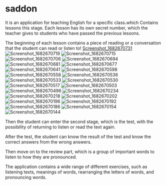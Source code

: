 # saddon

It is an application for teaching English for a specific class،which 
Contains lessons this stage.
Each lesson has its own secret number, which the teacher gives to students who have passed the previous lessons.

The beginning of each lesson contains a piece of reading or a conversation that the student can read or listen to!
[Screenshot_1682670731](https://user-images.githubusercontent.com/49006734/235097743-3b7fb9c9-b1ef-4026-9d56-88a1ba299c87.png)
![Screenshot_1682670719](https://user-images.githubusercontent.com/49006734/235097763-f2a4c32a-362e-4102-a174-7ef442fcd058.png)
![Screenshot_1682670715](https://user-images.githubusercontent.com/49006734/235097772-08a7bcfb-98c2-4962-96b7-e228abb625df.png)
![Screenshot_1682670706](https://user-images.githubusercontent.com/49006734/235097780-3a0445b8-cb92-42a7-ac1c-2e34b4ecd94e.png)
![Screenshot_1682670694](https://user-images.githubusercontent.com/49006734/235097787-0ca90a4d-aec7-4f3d-91e6-cfb37ea5ddb9.png)
![Screenshot_1682670681](https://user-images.githubusercontent.com/49006734/235097795-85903646-0f9c-4507-acfa-f0d45148361a.png)
![Screenshot_1682670677](https://user-images.githubusercontent.com/49006734/235097796-16934287-be41-4869-b08b-04029cc7f3c7.png)
![Screenshot_1682670641](https://user-images.githubusercontent.com/49006734/235097799-eada93ea-31dd-4264-b5ca-bdfe48d99263.png)
![Screenshot_1682670598](https://user-images.githubusercontent.com/49006734/235097801-93db7ac5-2ed0-4a45-bf77-898ae598b65d.png)
![Screenshot_1682670558](https://user-images.githubusercontent.com/49006734/235097808-10a8035d-3fe1-4f1b-91d0-fe6cc19283a1.png)
![Screenshot_1682670536](https://user-images.githubusercontent.com/49006734/235097818-37ade117-af6b-4b90-bd50-cefd6781a3a4.png)
![Screenshot_1682670533](https://user-images.githubusercontent.com/49006734/235097833-6e13b103-5e1a-42f3-8897-b4089c360c56.png)
![Screenshot_1682670530](https://user-images.githubusercontent.com/49006734/235097841-c48f5c35-5ae3-4773-8d32-52afc0b4fd4a.png)
![Screenshot_1682670517](https://user-images.githubusercontent.com/49006734/235097851-d627c77e-3b70-4626-b20a-4c8c51a1b86a.png)
![Screenshot_1682670503](https://user-images.githubusercontent.com/49006734/235097854-ed3a8204-0ad6-4988-bf74-d5c5930d7fae.png)
![Screenshot_1682670496](https://user-images.githubusercontent.com/49006734/235097863-fafc14b1-335e-4efc-a1d5-5d616993117b.png)
![Screenshot_1682670234](https://user-images.githubusercontent.com/49006734/235097867-2293b0bc-c609-4c36-b9c9-a4ac0ee67ac5.png)
![Screenshot_1682670218](https://user-images.githubusercontent.com/49006734/235097890-3c43ed7e-7123-49ab-9deb-15481fbca2c7.png)
![Screenshot_1682670202](https://user-images.githubusercontent.com/49006734/235097903-e89b5cb6-d40a-48ad-aaf7-c99e29386e76.png)
![Screenshot_1682670196](https://user-images.githubusercontent.com/49006734/235097922-6f71a976-63a5-48e2-a371-9ce02449003c.png)
![Screenshot_1682670192](https://user-images.githubusercontent.com/49006734/235097928-bd35a714-31e4-4b81-8813-cc95847075fd.png)
![Screenshot_1682670186](https://user-images.githubusercontent.com/49006734/235097931-fd23a4ff-4a2c-40b1-8b2c-66e1a995f276.png)
![Screenshot_1682670154](https://user-images.githubusercontent.com/49006734/235097949-7565944e-b610-489a-8bf6-dc92bbb92691.png)
![Screenshot_1682670144](https://user-images.githubusercontent.com/49006734/235097957-2871f314-f37d-4a8b-9df8-d783974e32e1.png)

Then the student can enter the second stage, which is the test, with the possibility of returning to listen or read the text again.

After the test, the student can know the result of the test and know the correct answers from the wrong answers.

Then move on to the review part, which is a group of important words to listen to how they are pronounced.

The application contains a wide range of different exercises, such as listening texts, meanings of words, rearranging the letters of words, and pronouncing words.
